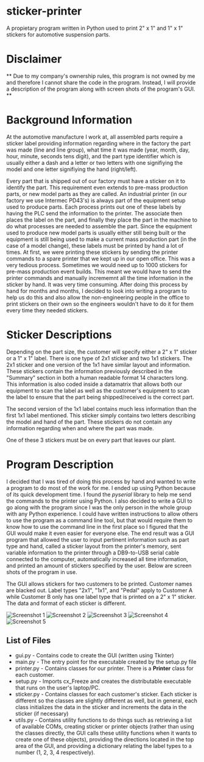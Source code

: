 # sticker-printer
A propietary program written in Python used to print 2" x 1" and 1" x 1" stickers for automotive suspension parts.

# Disclaimer
** Due to my company's ownership rules, this program is not owned by me and therefore I cannot share the code in the program.  Instead, I will provide a description of the program along with screen shots of the program's GUI. **

# Background Information
At the automotive manufacture I work at, all assembled parts require a sticker label providing information regarding where in the factory the part was made (line and line group), what time it was made (year, month, day, hour, minute, seconds tens digit), and the part type identifier which is usually either a dash and a letter or two letters with one signifiying the model and one letter signifiying the hand (right/left).

Every part that is shipped out of our factory must have a sticker on it to identify the part.  This requirement even extends to pre-mass production parts, or new model parts as they are called.  An industrial printer (in our factory we use Intermec PD43's) is always part of the equipment setup used to produce parts.  Each process prints out one of these labels by having the PLC send the information to the printer.  The associate then places the label on the part, and finally they place the part in the machine to do what processes are needed to assemble the part.  Since the equipment used to produce new model parts is usually either still being built or the equipment is still being used to make a current mass production part (in the case of a model change), these labels must be printed by hand a lot of times.  At first, we were printing these stickers by sending the printer commands to a spare printer that we kept up in our open office.  This was a very tedious process.  Sometimes we would need up to 1000 stickers for pre-mass production event builds.  This meant we would have to send the printer commands and manually incrememnt all the time information in the sticker by hand.  It was very time consuming.  After doing this process by hand for months and months, I decided to look into writing a program to help us do this and also allow the non-engineering people in the office to print stickers on their own so the engineers wouldn't have to do it for them every time they needed stickers.  

# Sticker Descriptions
Depending on the part size, the customer will specify either a 2" x 1" sticker or a 1" x 1" label.  There is one type of 2x1 sticker and two 1x1 stickers.  The 2x1 sticker and one version of the 1x1 have similar layout and information.  These stickers contain the information previously described in the "Summary" section in both a human readable format 14 characters long.  This information is also coded inside a datamatrix that allows both our equipment to scan the label as well as the customer's equipment to scan the label to ensure that the part being shipped/received is the correct part.

The second version of the 1x1 label contains much less information than the first 1x1 label mentioned.  This sticker simply contains two letters describing the model and hand of the part.  These stickers do not contain any information regarding when and where the part was made.

One of these 3 stickers must be on every part that leaves our plant.

# Program Description
I decided that I was tired of doing this process by hand and wanted to write a program to do most of the work for me.  I ended up using Python because of its quick development time.  I found the *pyserial* library to help me send the commands to the printer using Python.  I also decided to write a GUI to go along with the program since I was the only person in the whole group with any Python experience.  I could have written instructions to allow others to use the program as a command line tool, but that would require them to know how to use the command line in the first place so I figured that the GUI would make it even easier for everyone else.  The end result was a GUI program that allowed the user to input pertinent information such as part type and hand, called a sticker layout from the printer's memory, sent variable information to the printer through a DB9-to-USB serial cable connected to the computer, automatically increased all time information, and printed an amount of stickers specified by the user.  Below are screen shots of the program in use.

The GUI allows stickers for two customers to be printed.  Customer names are blacked out.  Label types "2x1", "1x1", and "Pedal" apply to Customer A while Customer B only has one label type that is printed on a 2" x 1" sticker.  The data and format of each sticker is different.

![Screenshot 1](https://github.com/moge233/sticker-printer/blob/master/screenshots/screenshot1.PNG)
![Screenshot 2](https://github.com/moge233/sticker-printer/blob/master/screenshots/screenshot2.PNG)
![Screenshot 3](https://github.com/moge233/sticker-printer/blob/master/screenshots/screenshot3.PNG)
![Screenshot 4](https://github.com/moge233/sticker-printer/blob/master/screenshots/screenshot4.PNG)
![Screenshot 5](https://github.com/moge233/sticker-printer/blob/master/screenshots/screenshot5.PNG)

## List of Files
* gui.py - Contains code to create the GUI (written using Tkinter)
* main.py - The entry point for the executable created by the setup.py file
* printer.py - Contains classes for our printer.  There is a __Printer__ class for each customer.  
* setup.py - Imports cx_Freeze and creates the distributable executable that runs on the user's laptop/PC.
* sticker.py - Contains classes for each customer's sticker.  Each sticker is different so the classes are slightly different as well, but in general, each class initializes the data in the sticker and increments the data in the sticker (if necessary)
* utils.py - Contains utility functions to do things such as retrieving a list of available COMs, creating sticker or printer objects (rather than using the classes directly, the GUI calls these utility functions when it wants to create one of these objects), providing the directions located in the top area of the GUI, and providing a dictionary relating the label types to a number (1, 2, 3, 4 respectively).
